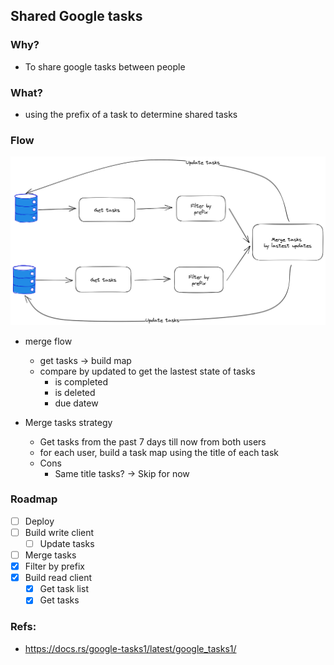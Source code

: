 ## Shared Google tasks

### Why?

- To share google tasks between people

### What?

- using the prefix of a task to determine shared tasks

### Flow

![](./docs/shared-gg-tasks-flow.png)

- merge flow
    - get tasks -> build map
    - compare by updated to get the lastest state of tasks
        - is completed
        - is deleted
        - due datew

- Merge tasks strategy
    - Get tasks from the past 7 days till now from both users
    - for each user, build a task map using the title of each task
    - Cons
        - Same title tasks? -> Skip for now

### Roadmap

- [ ] Deploy
- [ ] Build write client
    - [ ] Update tasks
- [ ] Merge tasks
- [x] Filter by prefix
- [x] Build read client
    - [x] Get task list
    - [x] Get tasks
### Refs:

- https://docs.rs/google-tasks1/latest/google_tasks1/
